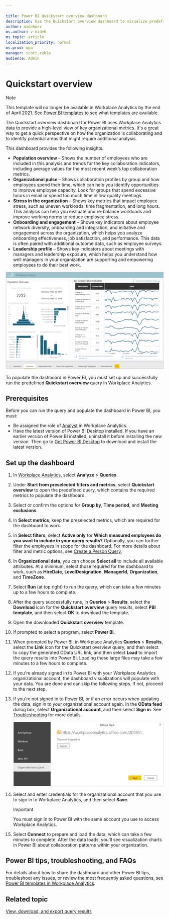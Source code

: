```yaml
---

title: Power BI Quickstart overview dashboard
description: Use the Quickstart overview dashboard to visualize predefined data from Workplace Analytics in Power BI
author: madehmer
ms.author: v-mideh
ms.topic: article
localization_priority: normal 
ms.prod: wpa
manager: scott.ruble
audience: Admin
---
```


# Quickstart overview

>[!Note]
>This template will no longer be available in Workplace Analytics by the end of April 2021. See [Power BI templates](power-bi-intro.md) to see what templates are available.

The Quickstart overview dashboard for Power BI uses Workplace Analytics data to provide a high-level view of key organizational metrics. It's a great way to get a quick perspective on how the organization is collaborating and to identify potential areas that might require additional analysis.

This dashboard provides the following insights.

* **Population overview** – Shows the number of employees who are included in this analysis and trends for the key collaboration indicators, including average values for the most recent week’s top collaboration metrics.
* **Organizational pulse** – Shows collaboration profiles by group and how employees spend their time, which can help you identify opportunities to improve employee capacity. Look for groups that spend excessive hours in email or spend too much time in low quality meetings.
* **Stress in the organization** – Shows key metrics that impact employee stress, such as uneven workloads, time fragmentation, and long hours. This analysis can help you evaluate and re-balance workloads and improve working norms to reduce employee stress.
* **Onboarding and engagement** – Shows key indicators about employee network diversity, onboarding and integration, and initiative and engagement across the organization, which helps you analyze onboarding effectiveness, job satisfaction, and performance. This data is often paired with additional outcome data, such as employee surveys.
* **Leadership profile** – Shows key indicators about meetings with managers and leadership exposure, which helps you understand how well managers in your organization are supporting and empowering employees to do their best work.

![Quickstart overview dashboard in Power BI](../Images/WpA/tutorials/pbi-quickstart.png)

To populate the dashboard in Power BI, you must set up and successfully run the predefined **Quickstart overview** query in Workplace Analytics.

## Prerequisites

Before you can run the query and populate the dashboard in Power BI, you must:

* Be assigned the role of [Analyst](../use/user-roles.md) in Workplace Analytics.
* Have the latest version of Power BI Desktop installed. If you have an earlier version of Power BI installed, uninstall it before installing the new version. Then go to [Get Power BI Desktop](https://www.microsoft.com/p/power-bi-desktop/9ntxr16hnw1t?activetab=pivot:overviewtab) to download and install the latest version.

## Set up the dashboard

1. In [Workplace Analytics](https://workplaceanalytics.office.com/), select **Analyze** > **Queries**.
2. Under **Start from preselected filters and metrics**, select **Quickstart overview** to open the predefined query, which contains the required metrics to populate the dashboard.
3. Select or confirm the options for **Group by**, **Time period**, and **Meeting exclusions**.
4. In **Select metrics**, keep the preselected metrics, which are required for the dashboard to work.
5. In **Select filters**, select **Active only** for **Which measured employees do you want to include in your query results?** Optionally, you can further filter the employees in scope for the dashboard. For more details about filter and metric options, see [Create a Person Query](./person-queries.md).
6. In **Organizational data**, you can choose **Select all** to include all available attributes. At a minimum, select those required for the dashboard to work, such as **HireDate**, **LevelDesignation**, **ManagerId**, **Organization**, and **TimeZone**.
7. Select **Run** (at top right) to run the query, which can take a few minutes up to a few hours to complete.
8. After the query successfully runs, in **Queries** > **Results**, select the **Download** icon for the **Quickstart overview** query results, select **PBI template**, and then select **OK** to download the template.
9. Open the downloaded **Quickstart overview** template.
10. If prompted to select a program, select **Power BI**.
11. When prompted by Power BI, in Workplace Analytics **Queries** > **Results**, select the **Link** icon for the Quickstart overview query, and then select to copy the generated OData URL link, and then select **Load** to import the query results into Power BI. Loading these large files may take a few minutes to a few hours to complete.
12. If you're already signed in to Power BI with your Workplace Analytics organizational account, the dashboard visualizations will populate with your data. You are done and can skip the following steps. If not, proceed to the next step.
13. If you're not signed in to Power BI, or if an error occurs when updating the data, sign in to your organizational account again. In the **OData feed** dialog box, select **Organizational account**, and then select **Sign in**. See [Troubleshooting](../tutorials/power-bi-templates.md#troubleshooting) for more details.

    ![Power BI sign in](../Images/WpA/Tutorials/pbi-sign-in.png)

14. Select and enter credentials for the organizational account that you use to sign in to Workplace Analytics, and then select **Save**.

     >[!Important]
     >You must sign in to Power BI with the same account you use to access Workplace Analytics.

15. Select **Connect** to prepare and load the data, which can take a few minutes to complete. After the data loads, you'll see visualization charts in Power BI about collaboration patterns within your organization.

## Power BI tips, troubleshooting, and FAQs

For details about how to share the dashboard and other Power BI tips, troubleshoot any issues, or review the most frequently asked questions, see [Power BI templates in Workplace Analytics](../tutorials/power-bi-templates.md).

## Related topic

[View, download, and export query results](../use/view-download-and-export-query-results.md)
